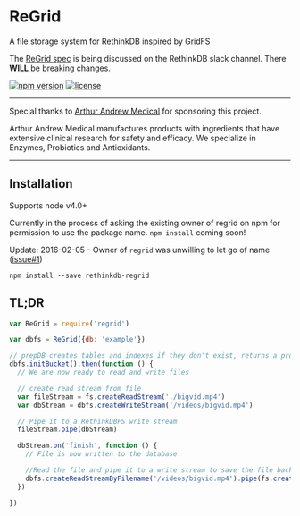 # ReGrid
A file storage system for RethinkDB inspired by GridFS

The [ReGrid spec](https://github.com/internalfx/regrid-spec) is being discussed on the RethinkDB slack channel. There **WILL** be breaking changes.

[![npm version](https://img.shields.io/npm/v/rethinkdb-regrid.svg)](https://www.npmjs.com/package/rethinkdb-regrid) [![license](https://img.shields.io/npm/l/rethinkdb-regrid.svg)](https://github.com/internalfx/regrid/blob/master/LICENSE)

---

Special thanks to [Arthur Andrew Medical](http://www.arthurandrew.com/) for sponsoring this project.

Arthur Andrew Medical manufactures products with ingredients that have extensive clinical research for safety and efficacy. We specialize in Enzymes, Probiotics and Antioxidants.

---

## Installation

Supports node v4.0+

Currently in the process of asking the existing owner of regrid on npm for permission to use the package name. `npm install` coming soon!

Update: 2016-02-05 - Owner of `regrid` was unwilling to let go of name ([issue#1](https://github.com/ccampo133/regrid/issues/1))

```
npm install --save rethinkdb-regrid
```

## TL;DR

```javascript
var ReGrid = require('regrid')

var dbfs = ReGrid({db: 'example'})

// prepDB creates tables and indexes if they don't exist, returns a promise.
dbfs.initBucket().then(function () {
  // We are now ready to read and write files

  // create read stream from file
  var fileStream = fs.createReadStream('./bigvid.mp4')
  var dbStream = dbfs.createWriteStream('/videos/bigvid.mp4')

  // Pipe it to a RethinkDBFS write stream
  fileStream.pipe(dbStream)

  dbStream.on('finish', function () {
    // File is now written to the database

    //Read the file and pipe it to a write stream to save the file back out to the file system.
    dbfs.createReadStreamByFilename('/videos/bigvid.mp4').pipe(fs.createWriteStream('./copy-of-bigvid.mp4'))
  })

})
```
